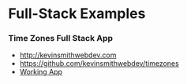 # Full-Stack Examples

### Time Zones Full Stack App
* http://kevinsmithwebdev.com
* https://github.com/kevinsmithwebdev/timezones
* [Working App](http://kevinsmithwebdev.com/apps/timezones/index.html)